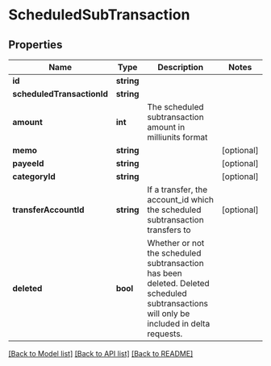 # ScheduledSubTransaction

## Properties
Name | Type | Description | Notes
------------ | ------------- | ------------- | -------------
**id** | **string** |  | 
**scheduledTransactionId** | **string** |  | 
**amount** | **int** | The scheduled subtransaction amount in milliunits format | 
**memo** | **string** |  | [optional] 
**payeeId** | **string** |  | [optional] 
**categoryId** | **string** |  | [optional] 
**transferAccountId** | **string** | If a transfer, the account_id which the scheduled subtransaction transfers to | [optional] 
**deleted** | **bool** | Whether or not the scheduled subtransaction has been deleted.  Deleted scheduled subtransactions will only be included in delta requests. | 

[[Back to Model list]](../README.md#documentation-for-models) [[Back to API list]](../README.md#documentation-for-api-endpoints) [[Back to README]](../README.md)



